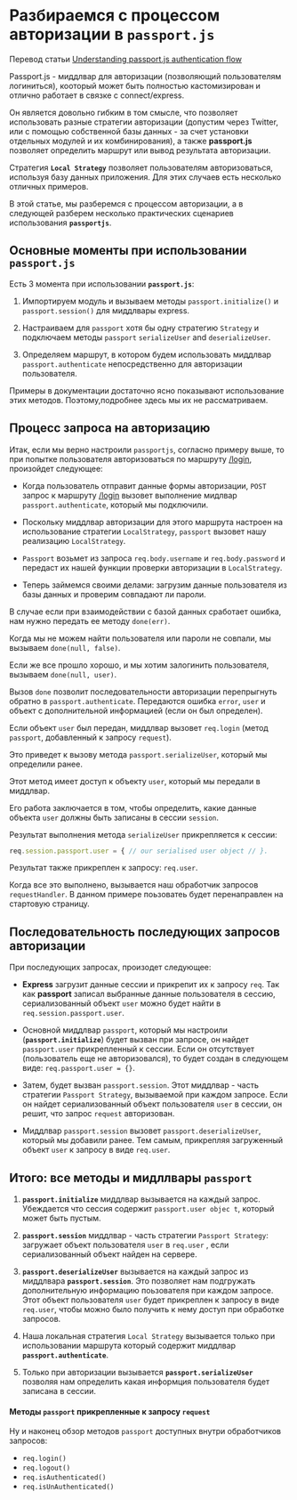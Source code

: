 # Разбираемся с процессом авторизации в `passport.js`

Перевод статьи [Understanding passport.js authentication flow](http://toon.io/understanding-passportjs-authentication-flow/)

Passport.js - миддлвар для авторизации (позволяющий пользователям логиниться), кооторый может быть полностью кастомизирован и отлично работает в связке с connect/express.

Он является довольно гибким в том смысле, что позволяет использовать разные стратегии авторизации (допустим через Twitter, или с помощью собственной базы данных - за счет установки отдельных модулей и их комбинирования), а также __passport.js__ позволяет определить маршрут или вывод результата авторизации.

Стратегия __`Local Strategy`__ позволяет пользователям авторизоваться, используя базу данных приложения. Для этих случаев есть несколько отличных примеров.

В этой статье, мы разберемся с процессом авторизации, а в следующей разберем несколько практических сценариев использования __`passportjs`__.


## Основные моменты при использовании `passport.js`

Есть 3 момента при использовании __`passport.js`__:

1. Импортируем модуль и вызываем методы `passport.initialize()` и `passport.session()` для миддлвары express.
    
2. Настраиваем для `passport` хотя бы одну стратегию `Strategy` и подключаем методы `passport` `serializeUser` and `deserializeUser`.
    
3. Определяем маршрут, в котором будем использовать миддлвар `passport.authenticate` непосредственно для авторизации пользователя.

Примеры в документации достаточно ясно показывают использование этих методов. Поэтому,подробнее здесь мы их не рассматриваем.

## Процесс запроса на авторизацию

Итак, если мы верно настроили `passportjs`, согласно примеру выше, то при попытке пользователя авторизоваться по маршруту [/login](/login), произойдет следующее:

* Когда пользователь отправит данные формы авторизации, `POST` запрос к маршруту [/login](/login) вызовет выполнение мидлвар `passport.authenticate`, который мы подключили.
    
* Поскольку миддлвар авторизации для этого маршрута настроен на использование стратегии `LocalStrategy`, `passport` вызовет нашу реализацию `LocalStrategy`.
    
* `Passport` возьмет из запроса `req.body.username` и `req.body.password` и передаст их нашей функции проверки авторизации в `LocalStrategy`.
    
* Теперь займемся своими делами: загрузим данные пользователя из базы данных и проверим совпадают ли пароли.
    
В случае если при взаимодействии с базой данных сработает ошибка, нам нужно передать ее методу `done(err)`. 

Когда мы не можем найти пользователя или пароли не совпали, мы вызываем `done(null, false)`. 

Если же все прошло хорошо, и мы хотим залогинить пользователя, вызываем `done(null, user)`.

Вызов `done` позволит последовательности авторизации перепрыгнуть обратно в `passport.authenticate`. Передаются ошибка `error`, `user` и объект с дополнительной информацией (если он был определен).

Если объект `user` был передан, миддлвар  вызовет `req.login` (метод `passport`, добавленный к запросу `request`).

Это приведет к вызову  метода `passport.serializeUser`, который мы определили ранее. 

Этот метод имеет доступ к объекту `user`, который мы передали в миддлвар.

Его работа заключается в том, чтобы определить, какие данные объекта `user` должны быть записаны в сессии `session`. 

Результат выполнения метода `serializeUser` прикрепляется к сессии: 

```js
req.session.passport.user = { // our serialised user object // }.
```

Результат также прикреплен к запросу: `req.user`.

Когда все это выполнено, вызывается наш обработчик запросов `requestHandler`. В данном примере поьзоватеь будет перенаправлен на стартовую страницу.

## Последовательность последующих запросов авторизации

При последующих запросах, произодет следующее:

* __Express__ загрузит данные сессии и прикрепит их к запросу `req`. Так как __passport__ записал выбранные данные пользователя в сессию, сериализованный объект `user` можно будет найти в `req.session.passport.user`.

* Основной миддлвар `passport`, который мы настроили (__`passport.initialize`__) будет вызван при запросе, он найдет `passport.user` прикрепленный к сессии. Если он отсутствует (пользователь еще не авторизовался), то будет создан в следующем виде: `req.passport.user = {}`.

* Затем, будет вызван `passport.session`. Этот миддлвар - часть стратегии `Passport Strategy`, вызываемой при каждом запросе. Если он найдет сериализованный объект пользователя `user` в сессии, он решит, что запрос `request` авторизован.

* Миддлвар `passport.session` вызовет `passport.deserializeUser`, который мы добавили ранее. Тем самым, прикрепляя загруженный объект `user` к запросу в виде `req.user`.

## Итого: все методы и мидллвары `passport`

1. __`passport.initialize`__ миддлвар вызывается на каждый запрос. Убеждается что сессия содержит `passport.user objec t`, который может быть пустым.

2. __`passport.session`__ миддлвар - часть стратегии `Passport Strategy`: загружает объект пользователя `user` в `req.user` , если сериализованный объект найден на сервере.

3. __`passport.deserializeUser`__ вызывается на каждый запрос из миддлвара __`passport.session`__. Это позволяет нам подгружать дополнительную информацию поьзователя при каждом запросе. Этот объект пользователя `user` будет прикреплен к запросу в виде `req.user`, чтобы можно было получить к нему доступ при обработке запросов.

4. Наша локальная стратегия `Local Strategy` вызывается только при использовании маршрута который содержит миддлвар __`passport.authenticate`__.

5. Только при авторизации вызывается __`passport.serializeUser`__ позволяя нам определить какая информция пользователя будет записана в сессии.

#### Методы `passport` прикрепленные к запросу  `request`

Ну и наконец обзор методов `passport` доступных внутри обработчиков запросов:

* `req.login()`
* `req.logout()`
* `req.isAuthenticated()`
* `req.isUnAuthenticated()`

